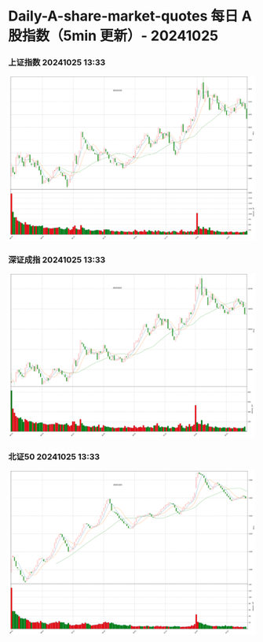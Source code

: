 
# Daily-A-share-market-quotes 每日 A 股指数（5min 更新）- 20241025

### 上证指数 20241025 13:33
![](./fig/2024/10/20241025-sh000001.png)

### 深证成指 20241025 13:33
![](./fig/2024/10/20241025-sz399001.png)

### 北证50 20241025 13:33
![](./fig/2024/10/20241025-bj899050.png)
